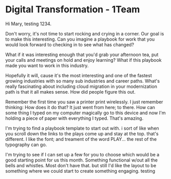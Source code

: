 # Digital Transformation - 1Team

Hi Mary, testing 1234. 

Don't worry, it's not time to start rocking and crying in a corner. Our goal is to make this interesting. Can you imagine a playbook for work that you would look forward to checking in to see what has changed? 

What if it was interesting enough that you'd grab your afternoon tea, put your calls and meetings on hold and enjoy learning? What if this playbook made you want to work in this industry. 

Hopefully it will, cause it's the most interesting and one of the fastest growing industries with so many sub industries and career paths. What's really fascinating about including cloud migration in your modernization path is that it all makes sense. How did people figure this out. 

Remember the first time you saw a printer print wirelessly. I just remember thinking: How does it do that? It just went from here; to there. How can some thing I typed on my computer magically go to this device and now I'm holding a piece of paper with everything I typed. That's amazing.

I'm trying to find a playbook template to start out with. i sort of like when you scroll down the links to the plays come up and stay at the top. that's different. I like the font; and treament of the word PLAY... the rest of the typography can go. 

I'm trying to see if I can set up a few for you to choose which would be a good starting point for us this month. Something functional w/out all the bells and whistles. Most don't have that. but still I'd like the layout to be something where we could start to create something engaging. testing 

